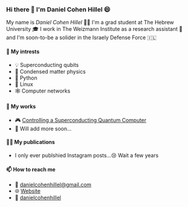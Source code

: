 ### Hi there 👋 I'm Daniel Cohen Hillel 😄

My name is *Daniel Cohen Hillel* 🚫🧢 I'm a grad student at The Hebrew University 🎓 I work
in The Weizmann Institute as a research assistant 📑 and I'm soon-to-be a solider in the
Israely Defense Force 🇮🇱

#### 🤔 My intrests

  - 💡 Superconducting qubits
  - 🧊 Condensed matter physics
  - 🐍 Python
  - 🐧 Linux
  - 🕸️ Computer networks

#### 📑 My works

  - 🎮 [Controlling a Superconducting Quantum Computer][CSQC]
  - 🚧 Will add more soon...

#### 🧑‍🔬 My publications

  -  I only ever publshied Instagram posts...😢 Wait a few years

#### 📫 How to reach me

  - 📧 danielcohenhillel@gmail.com
  - 🌐 [Website][website]
  - 📸 [danielcohenhillel][instagram]

[website]: https://danielcohenhillel.github.io
[CSQC]:https://danielcohenhillel.github.io/files/Controlling_a_Superconducting_Quantum_Computer__Typographic.pdf
[instagram]: https://www.instagram.com/danielcohenhillel/